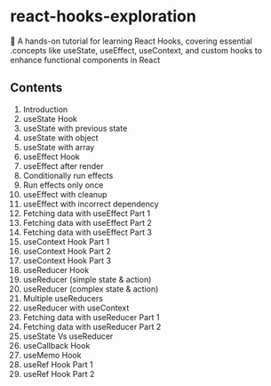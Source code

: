 # react-hooks-exploration
🚀 A hands-on tutorial for learning React Hooks, covering essential .concepts like useState, useEffect, useContext, and custom hooks to enhance functional components in React

## Contents
1. Introduction
2. useState Hook
3. useState with previous state
4. useState with object
5. useState with array
6. useEffect Hook
7. useEffect after render
8. Conditionally run effects
9.  Run effects only once
10. useEffect with cleanup
11. useEffect with incorrect dependency
12. Fetching data with useEffect Part 1
13. Fetching data with useEffect Part 2
14. Fetching data with useEffect Part 3
15. useContext Hook Part 1
16. useContext Hook Part 2
17. useContext Hook Part 3
18. useReducer Hook
19. useReducer (simple state & action)
20. useReducer (complex state & action)
21. Multiple useReducers
22. useReducer with useContext
23. Fetching data with useReducer Part 1
24. Fetching data with useReducer Part 2
25. useState Vs useReducer
26. useCallback Hook
27. useMemo Hook
28. useRef Hook Part 1
29. useRef Hook Part 2
